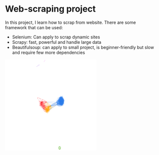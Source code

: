 # Web-scraping project

In this project, I learn how to scrap from website. 
There are some framework that can be used:
* Selenium: Can apply to scrap dynamic sites
* Scrapy: fast, powerful and handle large data
* Beautifulsoup: can apply to small project, is beginner-friendly but slow and require few more dependencies

<img src='heroes_com.png' width='300' height='300'>
